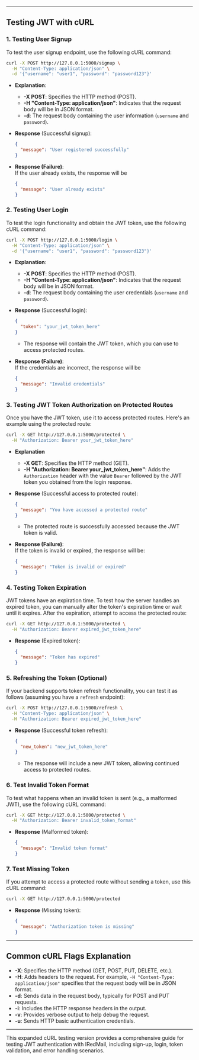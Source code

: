 
---

## **Testing JWT with cURL**

### **1. Testing User Signup**
To test the user signup endpoint, use the following cURL command:

```bash
curl -X POST http://127.0.0.1:5000/signup \
  -H "Content-Type: application/json" \
  -d '{"username": "user1", "password": "password123"}'
```

- **Explanation**:
  - **-X POST**: Specifies the HTTP method (POST).
  - **-H "Content-Type: application/json"**: Indicates that the request body will be in JSON format.
  - **-d**: The request body containing the user information (`username` and `password`).

- **Response** (Successful signup):
  ```json
  {
    "message": "User registered successfully"
  }
  ```

- **Response (Failure)**:  
  If the user already exists, the response will be
  ```json
  {
    "message": "User already exists"
  }
  ```

### **2. Testing User Login**
To test the login functionality and obtain the JWT token, use the following cURL command:

```bash
curl -X POST http://127.0.0.1:5000/login \
  -H "Content-Type: application/json" \
  -d '{"username": "user1", "password": "password123"}'
```

- **Explanation**:
  - **-X POST**: Specifies the HTTP method (POST).
  - **-H "Content-Type: application/json"**: Indicates that the request body will be in JSON format.
  - **-d**: The request body containing the user credentials (`username` and `password`).

- **Response** (Successful login):
  ```json
  {
    "token": "your_jwt_token_here"
  }
  ```

  - The response will contain the JWT token, which you can use to access protected routes.

- **Response (Failure)**:  
  If the credentials are incorrect, the response will be
  ```json
  {
    "message": "Invalid credentials"
  }
  ```

### **3. Testing JWT Token Authorization on Protected Routes**
Once you have the JWT token, use it to access protected routes. Here's an example using the protected route:

```bash
curl -X GET http://127.0.0.1:5000/protected \
  -H "Authorization: Bearer your_jwt_token_here"
```

- **Explanation**
  - **-X GET**: Specifies the HTTP method (GET).
  - **-H "Authorization: Bearer your_jwt_token_here"**: Adds the `Authorization` header with the value `Bearer` followed by the JWT token you obtained from the login response.

- **Response** (Successful access to protected route):
  ```json
  {
    "message": "You have accessed a protected route"
  }
  ```

  - The protected route is successfully accessed because the JWT token is valid.

- **Response (Failure)**:  
  If the token is invalid or expired, the response will be:
  ```json
  {
    "message": "Token is invalid or expired"
  }
  ```

### **4. Testing Token Expiration**
JWT tokens have an expiration time. To test how the server handles an expired token, you can manually alter the token's expiration time or wait until it expires. After the expiration, attempt to access the protected route:

```bash
curl -X GET http://127.0.0.1:5000/protected \
  -H "Authorization: Bearer expired_jwt_token_here"
```

- **Response** (Expired token):
  ```json
  {
    "message": "Token has expired"
  }
  ```

### **5. Refreshing the Token (Optional)**
If your backend supports token refresh functionality, you can test it as follows (assuming you have a `refresh` endpoint):

```bash
curl -X POST http://127.0.0.1:5000/refresh \
  -H "Content-Type: application/json" \
  -H "Authorization: Bearer expired_jwt_token_here"
```

- **Response** (Successful token refresh):
  ```json
  {
    "new_token": "new_jwt_token_here"
  }
  ```

  - The response will include a new JWT token, allowing continued access to protected routes.

### **6. Test Invalid Token Format**
To test what happens when an invalid token is sent (e.g., a malformed JWT), use the following cURL command:

```bash
curl -X GET http://127.0.0.1:5000/protected \
  -H "Authorization: Bearer invalid_token_format"
```

- **Response** (Malformed token):
  ```json
  {
    "message": "Invalid token format"
  }
  ```

### **7. Test Missing Token**
If you attempt to access a protected route without sending a token, use this cURL command:

```bash
curl -X GET http://127.0.0.1:5000/protected
```

- **Response** (Missing token):
  ```json
  {
    "message": "Authorization token is missing"
  }
  ```

---

## **Common cURL Flags Explanation**

- **-X**: Specifies the HTTP method (GET, POST, PUT, DELETE, etc.).
- **-H**: Adds headers to the request. For example, `-H "Content-Type: application/json"` specifies that the request body will be in JSON format.
- **-d**: Sends data in the request body, typically for POST and PUT requests.
- **-i**: Includes the HTTP response headers in the output.
- **-v**: Provides verbose output to help debug the request.
- **-u**: Sends HTTP basic authentication credentials.

---

This expanded cURL testing version provides a comprehensive guide for testing JWT authentication with IRedMail, including sign-up, login, token validation, and error handling scenarios.